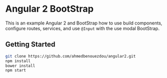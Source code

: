 # Angular 2  BootStrap
This is an example Angular 2 and BootStrap  how to use build components, configure routes, services, and use `@Input` with the use modal BootStrap.

## Getting Started

```bash
git clone https://github.com/ahmedbenouezdou/angular2.git
npm install
bower install
npm start
```
